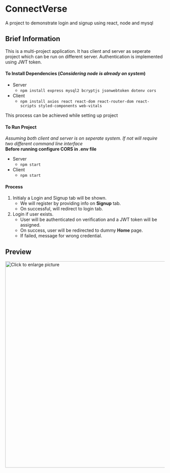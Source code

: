 # ConnectVerse
A project to demonstrate login and signup using react, node and mysql


## Brief Information
This is a multi-project application. It has client and server as seperate project which can be run on different server. Authentication is implemented using JWT token.

 <!-- **node, react and mysql** as an external dependency.  -->

#### To Install Dependencies (_Considering node is already on system_)

* Server
    * ` npm install express mysql2 bcryptjs jsonwebtoken dotenv cors `
* Client
    * ` npm install axios react react-dom react-router-dom react-scripts styled-components web-vitals `

This process can be achieved while setting up project

#### To Run Project
_Assuming both client and server is on seperate system. If not will require two different command line interface_
<br>
**Before running configure CORS in .env file**

* Server
    * ` npm start `
* Client
    * ` npm start `


#### Process
1. Initialy a Login and Signup tab will be shown.
   * We will register by providing info on **Signup** tab.
   * On successful, will redirect to login tab.
2. Login if user exists.
   * User will be authenticated on verification and a JWT token will be assigned.
   * On success, user will be redirected to dummy **Home** page.
   * If failed, message for wrong credential.

## Preview

<a href="https://drive.google.com/uc?export=view&id=12_cBkZfdROsga8Hjlr2nV55x6XabhS-3"><img src="https://drive.google.com/uc?export=view&id=12_cBkZfdROsga8Hjlr2nV55x6XabhS-3" style="width: 650px; max-width: 100%; height: auto" title="Click to enlarge picture" />